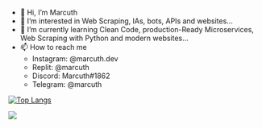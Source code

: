 - 👋 Hi, I’m Marcuth
- 👀 I’m interested in Web Scraping, IAs, bots, APIs and websites...
- 🌱 I’m currently learning Clean Code, production-Ready Microservices, Web Scraping with Python and modern websites...
- 📫 How to reach me 
  - Instagram: @marcuth.dev
  - Replit: @marcuth
  - Discord: Marcuth#1862
  - Telegram: @marcuth

[![Top Langs](https://github-readme-stats.vercel.app/api/top-langs/?username=1Marcuth&langs_count=8)](https://github.com/anuraghazra/github-readme-stats)

[<img src = "https://img.shields.io/badge/instagram-%23E4405F.svg?&style=for-the-badge&logo=instagram&logoColor=white">](https://www.instagram.com/marcuth.dev/)
<!---
1Marcuth/1Marcuth is a ✨ special ✨ repository because its `README.md` (this file) appears on your GitHub profile.
You can click the Preview link to take a look at your changes.
--->
